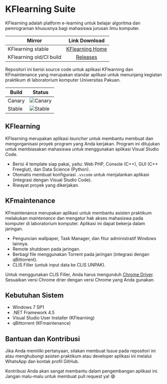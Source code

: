 # KFlearning Suite

KFlearning adalah platform e-learning untuk belajar algoritma dan pemrograman khususnya bagi mahasiswa 
jurusan ilmu komputer.

|       Mirror            |                            Link Download                          |
|-------------------------|:-----------------------------------------------------------------:|
| KFlearning stable       | [KFlearning Home](https://kflearning.kodesiana.com)               |
| KFlearning old/CI build | [Releases](https://github.com/fahminlb33/KFlearning/releases)     |

Repositori ini berisi source code untuk aplikasi KFlearning dan KFmaintenance yang merupakan standar
aplikasi untuk menunjang kegiatan praktikum di laboratorium komputer Universitas Pakuan.

| Build | Status |
|-------|--------|
|Canary |![Canary](https://github.com/fahminlb33/KFlearning/workflows/Canary%20Build/badge.svg) |
|Stable |![Stable](https://github.com/fahminlb33/KFlearning/workflows/Stable%20Build/badge.svg) |

## KFlearning

KFlearning merupakan aplikasi *launcher* untuk membantu membuat dan mengorganisasi proyek program
yang Anda kerjakan. Program ini ditujukan untuk membiasakan mahasiswa untuk menggunakan aplikasi
Visual Studio Code.

- Berisi 4 template siap pakai, yaitu: Web PHP, Console (C++), GUI (C++ Freeglut), dan Data Science (Python).
- Otomatis membuat konfigurasi `.vscode` untuk menjalankan aplikasi (integrasi dengan Visual Studio Code).
- Riwayat proyek yang dikerjakan.

## KFmaintenance

KFmaintenance merupakan aplikasi untuk membantu asisten praktikum melakukan *maintenance* dan mengatur
hak akses mahasiswa pada komputer di laboratorium komputer. Aplikasi ini dapat bekerja dalam jaringan.

- Penguncian wallpaper, Task Manager, dan fitur administratif Windows lainnya.
- Remote shutdown pada jaringan.
- Berbagi file menggunakan Torrent pada jaringan (integrasi dengan qBittorrent).
- CLIS Filler (untuk input data ke CLIS UNPAK).

Untuk menggunakan CLIS Filler, Anda harus mengunduh [Chrome Driver](https://chromedriver.chromium.org/downloads).
Sesuaikan versi Chrome drier dengan versi Chrome yang Anda gunakan.

## Kebutuhan Sistem

- Windows 7 SP1
- .NET Framework 4.5
- Visual Studio User Installer (KFlearning)
- qBittorrent (KFmaintenance)

## Bantuan dan Kontribusi

Jika Anda memiliki pertanyaan, silakan membuat Issue pada repositori ini atau menghubungi asisten praktikum atau
developer aplikasi ini melalui WhatsApp dan kontak profil GitHub.

Kontribusi Anda akan sangat membantu dalam pengembangan aplikasi ini. Jangan malu-malu untuk membuat pull request
ya! :smile:
